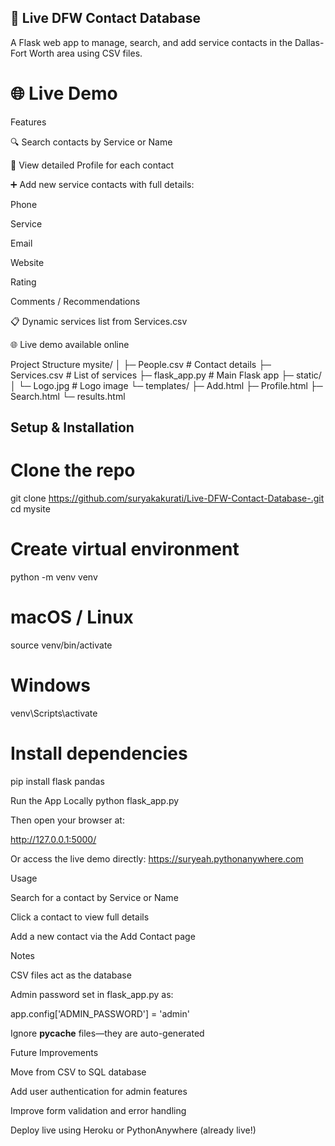 ## 🌟 Live DFW Contact Database

A Flask web app to manage, search, and add service contacts in the Dallas-Fort Worth area using CSV files.

# 🌐 Live Demo

Features

🔍 Search contacts by Service or Name

📄 View detailed Profile for each contact

➕ Add new service contacts with full details:

Phone

Service

Email

Website

Rating

Comments / Recommendations

📋 Dynamic services list from Services.csv

🌐 Live demo available online

Project Structure
mysite/
│
├─ People.csv          # Contact details
├─ Services.csv        # List of services
├─ flask_app.py        # Main Flask app
├─ static/
│   └─ Logo.jpg        # Logo image
└─ templates/
    ├─ Add.html
    ├─ Profile.html
    ├─ Search.html
    └─ results.html

## Setup & Installation
# Clone the repo
git clone https://github.com/suryakakurati/Live-DFW-Contact-Database-.git
cd mysite

# Create virtual environment
python -m venv venv

# macOS / Linux
source venv/bin/activate
# Windows
venv\Scripts\activate

# Install dependencies
pip install flask pandas

Run the App Locally
python flask_app.py


Then open your browser at:

http://127.0.0.1:5000/


Or access the live demo directly: https://suryeah.pythonanywhere.com

Usage

Search for a contact by Service or Name

Click a contact to view full details

Add a new contact via the Add Contact page

Notes

CSV files act as the database

Admin password set in flask_app.py as:

app.config['ADMIN_PASSWORD'] = 'admin'


Ignore __pycache__ files—they are auto-generated

Future Improvements

Move from CSV to SQL database

Add user authentication for admin features

Improve form validation and error handling

Deploy live using Heroku or PythonAnywhere (already live!)
